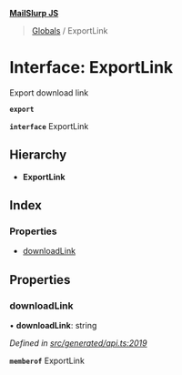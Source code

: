 **[MailSlurp JS](../README.md)**

> [Globals](../README.md) / ExportLink

# Interface: ExportLink

Export download link

**`export`** 

**`interface`** ExportLink

## Hierarchy

* **ExportLink**

## Index

### Properties

* [downloadLink](exportlink.md#downloadlink)

## Properties

### downloadLink

•  **downloadLink**: string

*Defined in [src/generated/api.ts:2019](https://github.com/mailslurp/mailslurp-client/blob/aa918cc/src/generated/api.ts#L2019)*

**`memberof`** ExportLink
